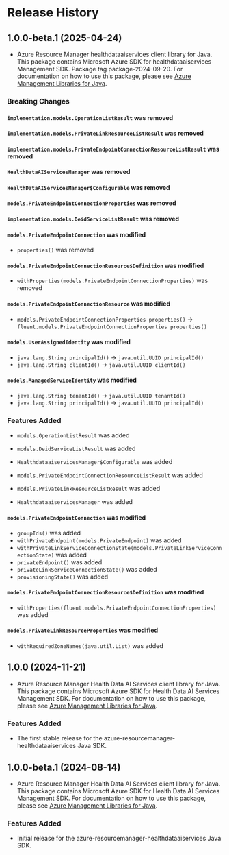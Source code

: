 # Release History

## 1.0.0-beta.1 (2025-04-24)

- Azure Resource Manager healthdataaiservices client library for Java. This package contains Microsoft Azure SDK for healthdataaiservices Management SDK.  Package tag package-2024-09-20. For documentation on how to use this package, please see [Azure Management Libraries for Java](https://aka.ms/azsdk/java/mgmt).

### Breaking Changes

#### `implementation.models.OperationListResult` was removed

#### `implementation.models.PrivateLinkResourceListResult` was removed

#### `implementation.models.PrivateEndpointConnectionResourceListResult` was removed

#### `HealthDataAIServicesManager` was removed

#### `HealthDataAIServicesManager$Configurable` was removed

#### `models.PrivateEndpointConnectionProperties` was removed

#### `implementation.models.DeidServiceListResult` was removed

#### `models.PrivateEndpointConnection` was modified

* `properties()` was removed

#### `models.PrivateEndpointConnectionResource$Definition` was modified

* `withProperties(models.PrivateEndpointConnectionProperties)` was removed

#### `models.PrivateEndpointConnectionResource` was modified

* `models.PrivateEndpointConnectionProperties properties()` -> `fluent.models.PrivateEndpointConnectionProperties properties()`

#### `models.UserAssignedIdentity` was modified

* `java.lang.String principalId()` -> `java.util.UUID principalId()`
* `java.lang.String clientId()` -> `java.util.UUID clientId()`

#### `models.ManagedServiceIdentity` was modified

* `java.lang.String tenantId()` -> `java.util.UUID tenantId()`
* `java.lang.String principalId()` -> `java.util.UUID principalId()`

### Features Added

* `models.OperationListResult` was added

* `models.DeidServiceListResult` was added

* `HealthdataaiservicesManager$Configurable` was added

* `models.PrivateEndpointConnectionResourceListResult` was added

* `models.PrivateLinkResourceListResult` was added

* `HealthdataaiservicesManager` was added

#### `models.PrivateEndpointConnection` was modified

* `groupIds()` was added
* `withPrivateEndpoint(models.PrivateEndpoint)` was added
* `withPrivateLinkServiceConnectionState(models.PrivateLinkServiceConnectionState)` was added
* `privateEndpoint()` was added
* `privateLinkServiceConnectionState()` was added
* `provisioningState()` was added

#### `models.PrivateEndpointConnectionResource$Definition` was modified

* `withProperties(fluent.models.PrivateEndpointConnectionProperties)` was added

#### `models.PrivateLinkResourceProperties` was modified

* `withRequiredZoneNames(java.util.List)` was added

## 1.0.0 (2024-11-21)

- Azure Resource Manager Health Data AI Services client library for Java. This package contains Microsoft Azure SDK for Health Data AI Services Management SDK. For documentation on how to use this package, please see [Azure Management Libraries for Java](https://aka.ms/azsdk/java/mgmt).

### Features Added

- The first stable release for the azure-resourcemanager-healthdataaiservices Java SDK.

## 1.0.0-beta.1 (2024-08-14)

- Azure Resource Manager Health Data AI Services client library for Java. This package contains Microsoft Azure SDK for Health Data AI Services Management SDK. For documentation on how to use this package, please see [Azure Management Libraries for Java](https://aka.ms/azsdk/java/mgmt).

### Features Added

- Initial release for the azure-resourcemanager-healthdataaiservices Java SDK.
